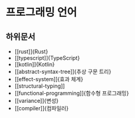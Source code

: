 # 프로그래밍 언어

## 하위문서

- [[rust]]{Rust}
- [[typescript]]{TypeScript}
- [[kotlin]]{Kotlin}
- [[abstract-syntax-tree]]{추상 구문 트리}
- [[effect-system]]{효과 체계}
- [[structural-typing]]
- [[functional-programming]]{함수형 프로그래밍}
- [[variance]]{변성}
- [[compiler]]{컴파일러}
